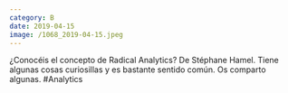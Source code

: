 ```yaml
--- 
category: B 
date: 2019-04-15 
image: /1068_2019-04-15.jpeg 
--- 
```


¿Conocéis el concepto de Radical Analytics? De Stéphane Hamel. Tiene algunas cosas curiosillas y es bastante sentido común. Os comparto algunas. #Analytics